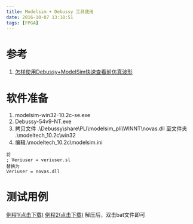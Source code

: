 ```yaml
---
title: Modelsim + Debussy 工具使用
date: 2016-10-07 13:18:51
tags: [FPGA]
---
```


# 参考
1. [怎样使用Debussy+ModelSim快速查看前仿真波形](http://www.cnblogs.com/yuphone/archive/2010/05/31/1747871.html)

# 软件准备
1. modelsim-win32-10.2c-se.exe
2. Debussy-54v9-NT.exe
3. 拷贝文件 .\Debussy\share\PLI\modelsim_pli\WINNT\novas.dll 至文件夹 .\modeltech_10.2c\win32
4. 编辑.\modeltech_10.2c\modelsim.ini
```
将
; Veriuser = veriuser.sl
替换为
Veriuser = novas.dll
```

# 测试用例
[例程1(点击下载)](test.zip)
[例程2(点击下载)](串转并测试.zip)
解压后，双击bat文件即可
